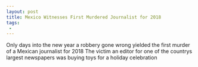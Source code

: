 ```yaml
---
layout: post
title: Mexico Witnesses First Murdered Journalist for 2018
tags:
 -
---
```

Only days into the new year a robbery gone wrong yielded the first murder of a Mexican journalist for 2018 The victim an editor for one of the countrys largest newspapers was buying toys for a holiday celebration
